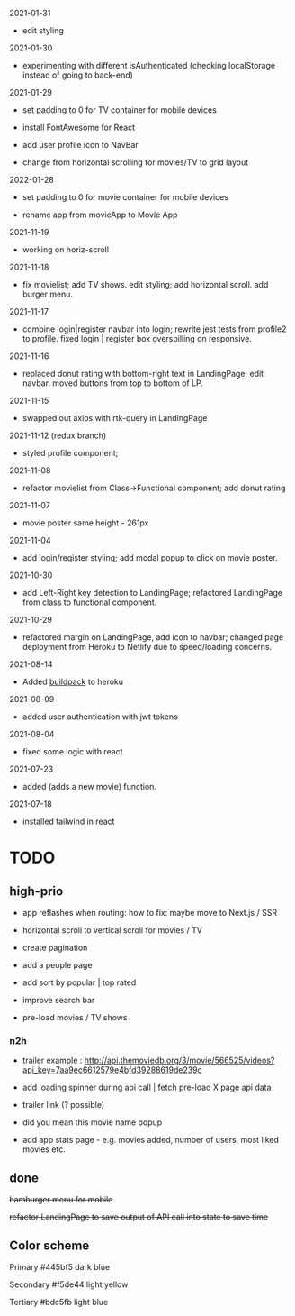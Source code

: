 2021-01-31

- edit styling

2021-01-30

- experimenting with different isAuthenticated (checking localStorage instead of going to back-end)

2021-01-29

- set padding to 0 for TV container for mobile devices

- install FontAwesome for React

- add user profile icon to NavBar

- change from horizontal scrolling for movies/TV to grid layout


2022-01-28

- set padding to 0 for movie container for mobile devices

- rename app from movieApp to Movie App

2021-11-19

- working on horiz-scroll

2021-11-18

- fix movielist; add TV shows. edit styling; add horizontal scroll. add burger menu.

2021-11-17

- combine login|register navbar into login; rewrite jest tests from profile2 to profile. fixed login | register box overspilling on responsive.

2021-11-16

- replaced donut rating with bottom-right text in LandingPage; edit navbar. moved buttons from top to bottom of LP.

2021-11-15

- swapped out axios with rtk-query in LandingPage

2021-11-12 (redux branch)

- styled profile component;

2021-11-08

- refactor movielist from Class->Functional component; add donut rating

2021-11-07

- movie poster same height - 261px

2021-11-04

- add login/register styling; add modal popup to click on movie poster.

2021-10-30

- add Left-Right key detection to LandingPage; refactored LandingPage from class to functional component.

2021-10-29

- refactored margin on LandingPage, add icon to navbar; changed page deployment from Heroku to Netlify due to speed/loading concerns.

2021-08-14

- Added [buildpack](https://github.com/mars/create-react-app-buildpack) to heroku

2021-08-09

- added user authentication with jwt tokens

2021-08-04

- fixed some logic with react

2021-07-23

- added (adds a new movie) function.

2021-07-18

- installed tailwind in react

# TODO

## high-prio

- app reflashes when routing: how to fix: maybe move to Next.js / SSR

- horizontal scroll to vertical scroll for movies / TV

- create pagination

- add a people page

- add sort by popular | top rated

- improve search bar

- pre-load movies / TV shows

### n2h

- trailer example : <http://api.themoviedb.org/3/movie/566525/videos?api_key=7aa9ec6612579e4bfd39288619de239c>

- add loading spinner during api call | fetch pre-load X page api data

- trailer link (? possible)

- did you mean this movie name popup

- add app stats page - e.g. movies added, number of users, most liked movies etc.

## done

~~hamburger menu for mobile~~

~~refactor LandingPage to save output of API call into state to save time~~

## Color scheme

Primary
#445bf5
dark blue

Secondary
#f5de44
light yellow

Tertiary
#bdc5fb
light blue 
